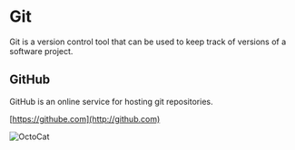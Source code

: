 # Git

Git is a version control tool that can be used to keep track of versions of a software project.

## GitHub

GitHub is an online service for hosting git repositories.

[https://githube.com](http://github.com)

![OctoCat](https://i.pinimg.com/originals/58/57/b5/5857b50d7b162df11ecb36db07491631.png)

      
      
      
      
      
      